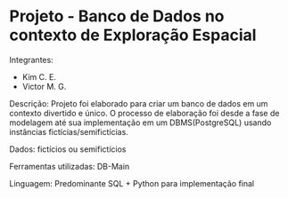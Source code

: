 # Projeto - Banco de Dados no contexto de Exploração Espacial

Integrantes:
- Kim C. E.
- Victor M. G.

Descrição: Projeto foi elaborado para criar um banco de dados em um contexto divertido e único. O processo de elaboração foi desde a fase de modelagem até sua implementação em um DBMS(PostgreSQL) usando instâncias fictícias/semifictícias.

Dados: fictícios ou semifictícios

Ferramentas utilizadas: DB-Main

Linguagem: Predominante SQL + Python para implementação final

